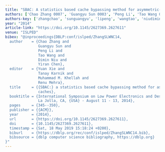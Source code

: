 ```yaml
---
title: "SBAC: A statistics based cache bypassing method for asymmetric-access caches"
authors: ['Chao Zhang 0007', 'Guangyu Sun 0003', 'Peng Li', 'Tao Wang 0004', 'Dimin Niu', 'Yiran Chen']
authors-key: ['zhangchao', 'sunguangyu', 'lipeng', 'wangtao', 'niudimin', 'chenyiran']
year: "2014"
article-link: "https://doi.org/10.1145/2627369.2627611"
venue: "ISLPED"
bibex: "@inproceedings{DBLP:conf/islped/ZhangSLWNC14,
  author    = {Chao Zhang and
               Guangyu Sun and
               Peng Li and
               Tao Wang and
               Dimin Niu and
               Yiran Chen},
  editor    = {Yuan Xie and
               Tanay Karnik and
               Muhammad M. Khellah and
               Renu Mehra},
  title     = {{SBAC:} a statistics based cache bypassing method for asymmetric-access
               caches},
  booktitle = {International Symposium on Low Power Electronics and Design, ISLPED'14,
               La Jolla, CA, {USA} - August 11 - 13, 2014},
  pages     = {345--350},
  publisher = {{ACM}},
  year      = {2014},
  url       = {https://doi.org/10.1145/2627369.2627611},
  doi       = {10.1145/2627369.2627611},
  timestamp = {Sat, 18 May 2019 15:18:24 +0200},
  biburl    = {https://dblp.org/rec/conf/islped/ZhangSLWNC14.bib},
  bibsource = {dblp computer science bibliography, https://dblp.org}
}"
---
```

